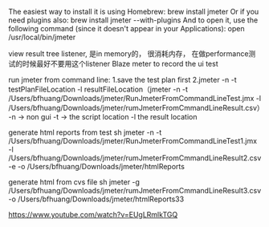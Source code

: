 The easiest way to install it is using Homebrew:
brew install jmeter
Or if you need plugins also:
brew install jmeter --with-plugins
And to open it, use the following command (since it doesn't appear in your Applications):
open /usr/local/bin/jmeter



view result tree listener, 是in memory的， 很消耗内存， 在做performance测试的时候最好不要用这个listener
Blaze meter to record the ui test


run jmeter from command line:
1.save the test plan first
2.jmeter -n -t testPlanFileLocation -l resultFileLocation（jmeter -n -t /Users/bfhuang/Downloads/jmeter/RunJmeterFromCommandLineTest.jmx -l  /Users/bfhuang/Downloads/jmeter/rumJmeterFromCmmandLineResult.csv）
-n  ->  non gui
-t -> the script location
-l the result location

generate html reports from test
 sh jmeter -n -t /Users/bfhuang/Downloads/jmeter/RunJmeterFromCommandLineTest1.jmx -l  /Users/bfhuang/Downloads/jmeter/rumJmeterFromCmmandLineResult2.csv  -e -o /Users/bfhuang/Downloads/jmeter/htmlReports  


generate html from cvs file
sh jmeter -g  /Users/bfhuang/Downloads/jmeter/rumJmeterFromCmmandLineResult3.csv  -o /Users/bfhuang/Downloads/jmeter/htmlReports33


https://www.youtube.com/watch?v=EUgLRmlkTGQ
